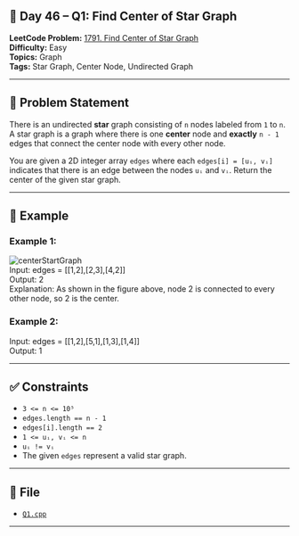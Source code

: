 ## 🔄 **Day 46 – Q1: Find Center of Star Graph**

**LeetCode Problem:** [1791. Find Center of Star Graph](https://leetcode.com/problems/find-center-of-star-graph/)  
**Difficulty:** Easy  
**Topics:** Graph  
**Tags:** Star Graph, Center Node, Undirected Graph

---

## 📄 Problem Statement

There is an undirected **star** graph consisting of `n` nodes labeled from `1` to `n`. A star graph is a graph where there is one **center** node and **exactly** `n - 1` edges that connect the center node with every other node.

You are given a 2D integer array `edges` where each `edges[i] = [uᵢ, vᵢ]` indicates that there is an edge between the nodes `uᵢ` and `vᵢ`. Return the center of the given star graph.

---

## 🧠 Example

### Example 1:

![centerStartGraph](https://assets.leetcode.com/uploads/2021/02/24/star_graph.png)  
Input: edges = \[\[1,2],\[2,3],\[4,2]]  
Output: 2  
Explanation: As shown in the figure above, node 2 is connected to every other node, so 2 is the center.

### Example 2:

Input: edges = \[\[1,2],\[5,1],\[1,3],\[1,4]]  
Output: 1

---

## ✅ Constraints

- `3 <= n <= 10⁵`
- `edges.length == n - 1`
- `edges[i].length == 2`
- `1 <= uᵢ, vᵢ <= n`
- `uᵢ != vᵢ`
- The given `edges` represent a valid star graph.

---

## 📁 File

- [`Q1.cpp`](./Q1.cpp)

---
